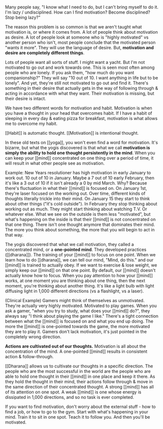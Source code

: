 Many people say, "I know what I need to do, but I can't bring myself to do it. I'm lazy / undisciplined. How can I find motivation? Become disciplined? Stop being lazy?"

The reason this problem is so common is that we aren't taught what motivation is, or where it comes from. A lot of people think about motivation as desire. A lot of people look at someone who is "highly motivated" vs another person who isn't, most people conclude that the motivated person "wants it more". They will use the language of desire. But, **motivation and desire are completely different things**.

Lots of people want all sorts of stuff. I might want a yacht. But I'm not motivated to go out and work towards one. This is seen most often among people who are lonely. If you ask them, "how much do you want companionship?" They will say "10 out of 10. I want anything in life but to be lonely". And yet, they're still not motivated to go out and find it. There's something in their desire that actually gets in the way of following through & acting in accordance with what they want. Their motivation is missing, but their desire is intact.

We have two different words for motivation and habit. Motivation is when you have a thought in your head that overcomes habit. If I have a habit of sleeping in every day & eating pizza for breakfast, motivation is what allows me to overcome my habit. 

[[Habit]] is automatic thought. [[Motivation]] is intentional thought.

In these old texts on [[yoga]], you won't even find a word for motivation. It's bizarre, but what the yogis discovered is that what we call **motivation is simply the ability to hold one thought persistently in the mind**. When you can keep your [[mind]] concentrated on one thing over a period of time, it will result in what other people see as motivation.

Example: New Years resolutioner has high motivation in early January to work out. 10 out of 10 in January. Maybe a 7 out of 10 early February, then it's like a 3 out of 10 if it isn't already a 0 by mid March. Why?
	Because there's fluctuation in what their [[mind]] is focused on.
		On January 1st, they're laser focused on the working out. Over time, different kinds of thoughts literally trickle into their mind. On January 15 they start to think about other things ("it's cold outside"). In February they stop thinking about working out as much. They might start thinking about watching T.V. Or whatever else. What we see on the outside is them less "motivated", but what's happening on the inside is that their [[mind]] is not concentrated on that one thing. There isn't one thought anymore that dominates their mind. The more you think about something, the more that you will begin to act in that way.

The yogis discovered that what we call motivation, they called a concentrated mind, or a **one-pointed mind**. They developed practices  ([[dharana]]). The training of your [[mind]] to focus on one point. When we learn how to do [[dharana]], we can tell our mind, "Mind, do this." and our [[mind]] is trained to actually obey. If we want to exercise & lose weight, we simply keep our [[mind]] on that one point. By default, our [[mind]] doesn't actually know how to focus. When you pay attention to how your [[mind]] works, at one moment you are thinking about one thing, then the next moment, you're thinking about another thing. It's like a light bulb with light diffusing light in 1,000 different directions (vs a flashlight, vs a laser).

(Clinical Example)
Gamers might think of themselves as unmotivated. They're actually very highly motivated. Motivated to play games. When you ask a gamer, "when you try to study, what does your [[mind]] do?", they always say "I think about playing the game I like." There's a tight connection between what the [[mind]] is focused on and what you end up doing. The more the [[mind]] is one-pointed towards the game, the more motivated they are to play it. Gamers don't lack motivation, it's just pointed in the completely wrong direction.

**Actions are cultivated out of our thoughts.**
Motivation is all about the concentration of the mind. A one-pointed [[mind]] results in consistent action & follow-through.

[[Dharana]] allows us to cultivate our thoughts in a specific direction. The people who are the most successful in the world are the people who are able to hold one thought in their [[mind]] in one place and keep it there. As they hold the thought in their mind, their actions follow through & move in the same direction of their concentrated thought. A strong [[mind]] has all of its attention on one spot. A weak [[mind]] is one whose energy is dissipated in 1,000 directions, and so no task is ever completed.

If you want to find motivation, don't worry about the external stuff - how to find a job, or how to go to the gym. Start with what's happening in your mind. Train it to sit in one spot. Teach it to follow you. And then you'll be motivated.